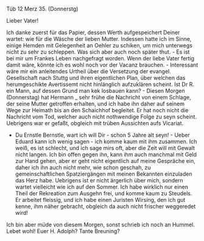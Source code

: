  Tüb 12 Merz 35. (Donnerstg)

Lieber Vater!

Ich danke zuerst für das Papier, dessen Werth aufgespeichert Deiner wartet: wie für die Wäsche der lieben Mutter. Indessen hatte ich im Sinne, einige Hemden mit Gelegenheit an Oehler zu schiken, um mich unterwegs nicht zu sehr zu schleppen. Was sich aber auch noch später thut. - Es ist bei mir um Frankes Leben nachgefragt worden. Wenn der liebe Vater fertig damit wäre, könnte ich es wohl noch vor der Vacanz brauchen. - Interessant wäre mir ein anleitendes Urtheil über die Versetzung der evangel. Gesellschaft nach Stuttg und ihren eigentlichen Plan, über welchen das herumgeschikte Avertissemt nicht hinlänglich aufzuklären scheint. Ist Dr R. ein Mann, auf dessen Grund man kek losbauen kann? - Diesen Morgen (Donnerstag) hat Hermann _ sehr frühe die Nachricht von einem Schlage, der seine Mutter getroffen erhalten, und ich habe ihn daher auf seinem Wege zur Heimath bis an den Schaichhof begleitet. Er hat noch nicht die Nachricht vom Tod, welcher auch nicht nothwendige Folge zu seyn scheint. Uebrigens war er gefaßt, obgleich mit trüben Aussichten aufs Vicariat.

- Du Ernstle Bernstle, wart ich will Dir - schon 5 Jahre alt seyn! - 
Ueber Eduard kann ich wenig sagen - ich komme kaum mit ihm zusammen. Ich weiß, es ist schlecht, und ich sage mirs oft, aber die Zeit will mit Gewalt nicht langen. Ich bin offen gegen ihn, kann ihm auch manchmal mit Geld zur Hand gehen, aber er geht nicht eigentlich auf meine Gespräche ein, daher ich ihn auch nicht mehr, wie schon geschah, zu gemeinschaftlichen Spatziergängen mit meinen Bekannten einzuladen das Herz habe. Uebrigens ist er nicht ärgerlich über mich, sondern wartet vielleicht wie ich auf den Sommer. Ich habe wirklich nur einen Theil der Rekreation zum Ausgehn frei, und komme kaum zu Steudels. Er arbeitet fleissig, und ich habe einen Juristen Wirsing, den ich gut kenne, ihm näher gebracht, obgleich da auch nicht frischer weggeredet wird!

Ich bin aber müde von diesem Morgen, sonst schrieb ich noch an Hummel. Lebet wohl!
 Euer H.
Adolph? Tante Breuning?


